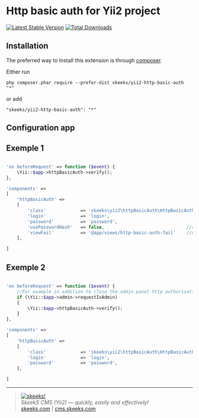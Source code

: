 Http basic auth for Yii2 project
===================================

[![Latest Stable Version](https://img.shields.io/packagist/v/skeeks/yii2-http-basic-auth.svg)](https://packagist.org/packages/skeeks/yii2-http-basic-auth)
[![Total Downloads](https://img.shields.io/packagist/dt/skeeks/yii2-http-basic-auth.svg)](https://packagist.org/packages/skeeks/yii2-http-basic-auth)

Installation
------------

The preferred way to install this extension is through [composer](http://getcomposer.org/download/).

Either run

```
php composer.phar require --prefer-dist skeeks/yii2-http-basic-auth "*"
```

or add

```
"skeeks/yii2-http-basic-auth": "*"
```

Configuration app
----------
Exemple 1
---------

```php

'on beforeRequest' => function ($event) {
    \Yii::$app->httpBasicAuth->verify();
},

'components' =>
[
    'httpBasicAuth' =>
    [
        'class'             => 'skeeks\yii2\httpBasicAuth\HttpBasicAuthComponent',
        'login'             => 'login',
        'password'          => 'password',
        'usePasswordHash'   => false,                               //optionality
        'viewFail'          => '@app/views/http-basic-auth-fail'    //optionality
    ],

]

```
Exemple 2
---------

```php

'on beforeRequest' => function ($event) {
    //For example in addition to close the admin panel http authorization
    if (\Yii::$app->admin->requestIsAdmin)
    {
        \Yii::$app->httpBasicAuth->verify();
    }
},

'components' =>
[
    'httpBasicAuth' =>
    [
        'class'             => 'skeeks\yii2\httpBasicAuth\HttpBasicAuthComponent',
        'login'             => 'login',
        'password'          => 'password',
    ],

]

```

___

> [![skeeks!](https://skeeks.com/img/logo/logo-no-title-80px.png)](https://skeeks.com)  
<i>SkeekS CMS (Yii2) — quickly, easily and effectively!</i>  
[skeeks.com](https://skeeks.com) | [cms.skeeks.com](https://cms.skeeks.com)



